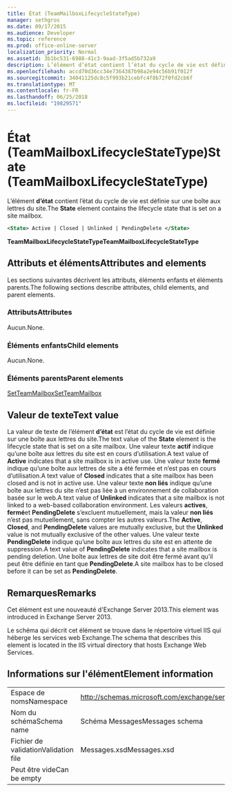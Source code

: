 ```yaml
---
title: État (TeamMailboxLifecycleStateType)
manager: sethgros
ms.date: 09/17/2015
ms.audience: Developer
ms.topic: reference
ms.prod: office-online-server
localization_priority: Normal
ms.assetid: 3b1bc531-6988-41c3-9aad-3f5ad5b732a9
description: L’élément d’état contient l’état du cycle de vie est définie sur une boîte aux lettres du site.
ms.openlocfilehash: accd70d36cc34e7364387b98a2e94c56b91f012f
ms.sourcegitcommit: 34041125dc8c5f993b21cebfc4f8b72f0fd2cb6f
ms.translationtype: MT
ms.contentlocale: fr-FR
ms.lasthandoff: 06/25/2018
ms.locfileid: "19829571"
---
```

# <a name="state-teammailboxlifecyclestatetype"></a><span data-ttu-id="7e4bc-103">État (TeamMailboxLifecycleStateType)</span><span class="sxs-lookup"><span data-stu-id="7e4bc-103">State (TeamMailboxLifecycleStateType)</span></span>

<span data-ttu-id="7e4bc-104">L’élément **d’état** contient l’état du cycle de vie est définie sur une boîte aux lettres du site.</span><span class="sxs-lookup"><span data-stu-id="7e4bc-104">The **State** element contains the lifecycle state that is set on a site mailbox.</span></span> 
  
```XML
<State> Active | Closed | Unlinked | PendingDelete </State>
```

<span data-ttu-id="7e4bc-105">**TeamMailboxLifecycleStateType**</span><span class="sxs-lookup"><span data-stu-id="7e4bc-105">**TeamMailboxLifecycleStateType**</span></span>

## <a name="attributes-and-elements"></a><span data-ttu-id="7e4bc-106">Attributs et éléments</span><span class="sxs-lookup"><span data-stu-id="7e4bc-106">Attributes and elements</span></span>

<span data-ttu-id="7e4bc-107">Les sections suivantes décrivent les attributs, éléments enfants et éléments parents.</span><span class="sxs-lookup"><span data-stu-id="7e4bc-107">The following sections describe attributes, child elements, and parent elements.</span></span>
  
### <a name="attributes"></a><span data-ttu-id="7e4bc-108">Attributs</span><span class="sxs-lookup"><span data-stu-id="7e4bc-108">Attributes</span></span>

<span data-ttu-id="7e4bc-109">Aucun.</span><span class="sxs-lookup"><span data-stu-id="7e4bc-109">None.</span></span>
  
### <a name="child-elements"></a><span data-ttu-id="7e4bc-110">Éléments enfants</span><span class="sxs-lookup"><span data-stu-id="7e4bc-110">Child elements</span></span>

<span data-ttu-id="7e4bc-111">Aucun.</span><span class="sxs-lookup"><span data-stu-id="7e4bc-111">None.</span></span>
  
### <a name="parent-elements"></a><span data-ttu-id="7e4bc-112">Éléments parents</span><span class="sxs-lookup"><span data-stu-id="7e4bc-112">Parent elements</span></span>

[<span data-ttu-id="7e4bc-113">SetTeamMailbox</span><span class="sxs-lookup"><span data-stu-id="7e4bc-113">SetTeamMailbox</span></span>](setteammailbox.md)
  
## <a name="text-value"></a><span data-ttu-id="7e4bc-114">Valeur de texte</span><span class="sxs-lookup"><span data-stu-id="7e4bc-114">Text value</span></span>

<span data-ttu-id="7e4bc-115">La valeur de texte de l’élément **d’état** est l’état du cycle de vie est définie sur une boîte aux lettres du site.</span><span class="sxs-lookup"><span data-stu-id="7e4bc-115">The text value of the **State** element is the lifecycle state that is set on a site mailbox.</span></span> <span data-ttu-id="7e4bc-116">Une valeur texte **actif** indique qu’une boîte aux lettres du site est en cours d’utilisation.</span><span class="sxs-lookup"><span data-stu-id="7e4bc-116">A text value of **Active** indicates that a site mailbox is in active use.</span></span> <span data-ttu-id="7e4bc-117">Une valeur texte **fermé** indique qu’une boîte aux lettres de site a été fermée et n’est pas en cours d’utilisation.</span><span class="sxs-lookup"><span data-stu-id="7e4bc-117">A text value of **Closed** indicates that a site mailbox has been closed and is not in active use.</span></span> <span data-ttu-id="7e4bc-118">Une valeur texte **non liés** indique qu’une boîte aux lettres du site n’est pas liée à un environnement de collaboration basée sur le web.</span><span class="sxs-lookup"><span data-stu-id="7e4bc-118">A text value of **Unlinked** indicates that a site mailbox is not linked to a web-based collaboration environment.</span></span> <span data-ttu-id="7e4bc-119">Les valeurs **actives**, **fermé**et **PendingDelete** s’excluent mutuellement, mais la valeur **non liés** n’est pas mutuellement, sans compter les autres valeurs.</span><span class="sxs-lookup"><span data-stu-id="7e4bc-119">The **Active**, **Closed**, and **PendingDelete** values are mutually exclusive, but the **Unlinked** value is not mutually exclusive of the other values.</span></span> <span data-ttu-id="7e4bc-120">Une valeur texte **PendingDelete** indique qu’une boîte aux lettres du site est en attente de suppression.</span><span class="sxs-lookup"><span data-stu-id="7e4bc-120">A text value of **PendingDelete** indicates that a site mailbox is pending deletion.</span></span> <span data-ttu-id="7e4bc-121">Une boîte aux lettres de site doit être fermé avant qu’il peut être définie en tant que **PendingDelete**.</span><span class="sxs-lookup"><span data-stu-id="7e4bc-121">A site mailbox has to be closed before it can be set as **PendingDelete**.</span></span>
  
## <a name="remarks"></a><span data-ttu-id="7e4bc-122">Remarques</span><span class="sxs-lookup"><span data-stu-id="7e4bc-122">Remarks</span></span>

<span data-ttu-id="7e4bc-123">Cet élément est une nouveauté d'Exchange Server 2013.</span><span class="sxs-lookup"><span data-stu-id="7e4bc-123">This element was introduced in Exchange Server 2013.</span></span>
  
<span data-ttu-id="7e4bc-124">Le schéma qui décrit cet élément se trouve dans le répertoire virtuel IIS qui héberge les services web Exchange.</span><span class="sxs-lookup"><span data-stu-id="7e4bc-124">The schema that describes this element is located in the IIS virtual directory that hosts Exchange Web Services.</span></span>
  
## <a name="element-information"></a><span data-ttu-id="7e4bc-125">Informations sur l'élément</span><span class="sxs-lookup"><span data-stu-id="7e4bc-125">Element information</span></span>

|||
|:-----|:-----|
|<span data-ttu-id="7e4bc-126">Espace de noms</span><span class="sxs-lookup"><span data-stu-id="7e4bc-126">Namespace</span></span>  <br/> |http://schemas.microsoft.com/exchange/services/2006/messages  <br/> |
|<span data-ttu-id="7e4bc-127">Nom du schéma</span><span class="sxs-lookup"><span data-stu-id="7e4bc-127">Schema name</span></span>  <br/> |<span data-ttu-id="7e4bc-128">Schéma Messages</span><span class="sxs-lookup"><span data-stu-id="7e4bc-128">Messages schema</span></span>  <br/> |
|<span data-ttu-id="7e4bc-129">Fichier de validation</span><span class="sxs-lookup"><span data-stu-id="7e4bc-129">Validation file</span></span>  <br/> |<span data-ttu-id="7e4bc-130">Messages.xsd</span><span class="sxs-lookup"><span data-stu-id="7e4bc-130">Messages.xsd</span></span>  <br/> |
|<span data-ttu-id="7e4bc-131">Peut être vide</span><span class="sxs-lookup"><span data-stu-id="7e4bc-131">Can be empty</span></span>  <br/> ||
   

